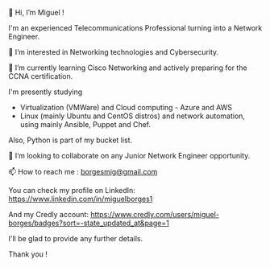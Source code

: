  👋 Hi, I’m Miguel !
 
 I'm an experienced Telecommunications Professional turning into a Network Engineer.

 👀 I’m interested in Networking technologies and Cybersecurity.
 
 🌱 I’m currently learning Cisco Networking and actively preparing for the CCNA certification.
 
I'm presently studying 
+ Virtualization (VMWare) and Cloud computing - Azure and AWS 
+ Linux (mainly Ubuntu and CentOS distros) and network automation, using mainly Ansible, Puppet and Chef.
 
 Also, Python is part of my bucket list.
 
  💞️ I’m looking to collaborate on any Junior Network Engineer opportunity.

📫 How to reach me :
borgesmig@gmail.com

You can check my profile on LinkedIn:
https://www.linkedin.com/in/miguelborges1

And my Credly account:
https://www.credly.com/users/miguel-borges/badges?sort=-state_updated_at&page=1

I'll be glad to provide any further details.

Thank you !
<!---
BorgesMig/BorgesMig is a ✨ special ✨ repository because its `README.md` (this file) appears on your GitHub profile.
You can click the Preview link to take a look at your changes.
--->
